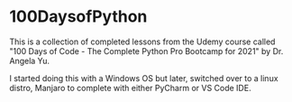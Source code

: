 # 100DaysofPython
This is a collection of completed lessons from the Udemy course called 
"100 Days of Code - The Complete Python Pro Bootcamp for 2021" by Dr. Angela Yu. 

I started doing this with a Windows OS but later, switched over to a linux distro, Manjaro to complete with either PyCharm or VS Code IDE.
